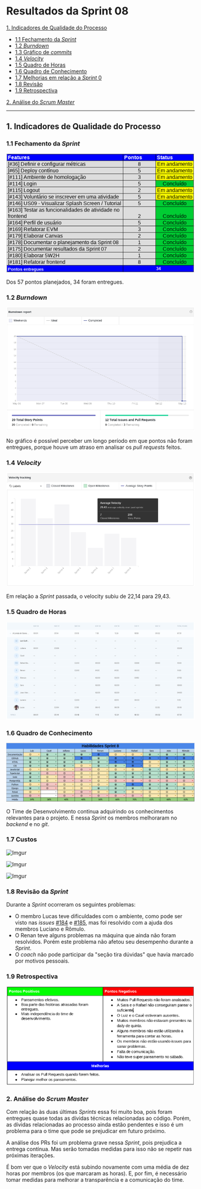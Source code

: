 # Resultados da Sprint 08


[1. Indicadores de Qualidade do Processo](#1-indicadores-de-qualidade-do-processo)

* [1.1 Fechamento da _Sprint_](#11-fechamento-da-sprint)
* [1.2 _Burndown_](#12-burndown)
* [1.3 Gráfico de _commits_](#13-grafico-de-commits)
* [1.4 _Velocity_](#14-velocity)
* [1.5 Quadro de Horas](#15-quadro-de-horas)
* [1.6 Quadro de Conhecimento](#16-quadro-de-conhecimento)
* [1.7 Melhorias em relação a _Sprint_ 0](#17-melhorias-em-relação-a-sprint-0)
* [1.8 Revisão](#18-revisao-da-sprint)
* [1.9 Retrospectiva](#19-retrospectiva)

[2. Análise do _Scrum Master_](#2-análise-do-scrum-master)  


------

## 1. Indicadores de Qualidade do Processo

### 1.1 Fechamento da _Sprint_
![](images/results_sprint8.png)

Dos 57 pontos planejados, 34 foram entregues.

### 1.2 _Burndown_

![](images/burndown_sprint8.png)

No gráfico é possível perceber um longo período em que pontos não foram entregues, porque houve um atraso em analisar os _pull requests_ feitos.

### 1.4 _Velocity_

![](images/velocity_sprint8.png)

Em relação a _Sprint_ passada, o velocity subiu de 22,14 para 29,43.

### 1.5 Quadro de Horas
![](images/timetable_sprint8.png)

### 1.6 Quadro de Conhecimento
![](images/knowledge_framework_sprint8.png)

O Time de Desenvolvimento continua adquirindo os conhecimentos relevantes para o projeto. E nessa _Sprint_ os membros melhoraram no _backend_ e no _git_.

### 1.7 Custos 
![Imgur](https://i.imgur.com/fc9OKKL.png)

![Imgur](https://i.imgur.com/1GRYgli.png)

![Imgur](https://i.imgur.com/i56a25L.png)

### 1.8 Revisão da _Sprint_

Durante a _Sprint_ ocorreram os seguintes problemas:

* O membro Lucas teve dificuldades com o ambiente, como pode ser visto nas _issues_ <a href="https://github.com/fga-gpp-mds/2018.1-Lacos-da-Alegria/issues/184">#184</a> e <a href="https://github.com/fga-gpp-mds/2018.1-Lacos-da-Alegria/issues/185">#185</a>, mas foi resolvido com a ajuda dos membros Luciano e Rômulo.
* O Renan teve alguns problemas na máquina que ainda não foram resolvidos. Porém este problema não afetou seu desempenho durante a _Sprint_.
* O _coach_ não pode participar da "seção tira dúvidas" que havia marcado por motivos pessoais.


### 1.9 Retrospectiva

![](images/retrospective_sprint8.png)

### 2. Análise do _Scrum Master_

Com relação às duas últimas _Sprints_ essa foi muito boa, pois foram entregues quase todas as dívidas técnicas relacionadas ao código. Porém, as dívidas relacionadas ao processo ainda estão pendentes e isso é um problema para o time que pode se prejudicar em futuro próximo.

A análise dos PRs foi um problema grave nessa _Sprint_, pois prejudica a entrega contínua. Mas serão tomadas medidas para isso não se repetir nas próximas iterações.

É bom ver que o _Velocity_ está subindo novamente com uma média de dez horas por membros (os que marcaram as horas). E, por fim, é necessário tomar medidas para melhorar a transparência e a comunicação do time.

